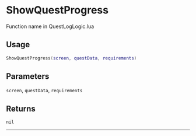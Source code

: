 # ShowQuestProgress
Function name in QuestLogLogic.lua
## Usage
```lua
ShowQuestProgress(screen, questData, requirements)
```
## Parameters
`screen`, `questData`, `requirements`
## Returns
`nil`

---